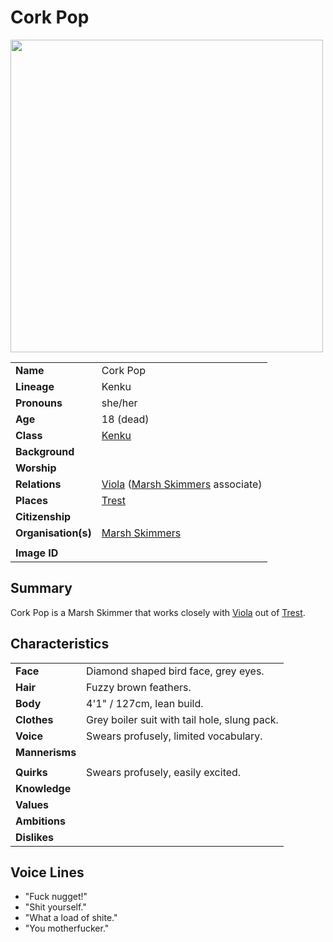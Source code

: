 # Cork Pop

<img src="https://raw.githubusercontent.com/jesskelsall/astarus-images/main/characters/portraits/imageid.png" height="500" />

|||
| --- | --- |
| **Name** | Cork Pop | character.4
| **Lineage** | Kenku |
| **Pronouns** | she/her |
| **Age** | 18 (dead) |
| **Class** | [Kenku](https://www.dndbeyond.com/monsters/kenku) |
| **Background** | |
| **Worship** | |
| **Relations** | [Viola](viola.md) ([Marsh Skimmers](../organisations/marsh-skimmers.md) associate) |
| **Places** | [Trest](../places/towns/trest.md) |
| **Citizenship** | |
| **Organisation(s)** | [Marsh Skimmers](../organisations/marsh-skimmers.md) |
|||
| **Image ID** | |

## Summary

Cork Pop is a Marsh Skimmer that works closely with [Viola](viola.md) out of [Trest](../places/towns/trest.md).

## Characteristics

| | |
| --- | --- |
| **Face** | Diamond shaped bird face, grey eyes. | characteristics.2
| **Hair** | Fuzzy brown feathers. |
| **Body** | 4'1" / 127cm, lean build. |
| **Clothes** | Grey boiler suit with tail hole, slung pack. |
| **Voice** | Swears profusely, limited vocabulary. |
| **Mannerisms** | |
| | |
| **Quirks** | Swears profusely, easily excited. |
| **Knowledge** | |
| **Values** | |
| **Ambitions** | |
| **Dislikes** | |

## Voice Lines

- "Fuck nugget!"
- "Shit yourself."
- "What a load of shite."
- "You motherfucker."
